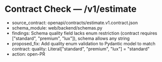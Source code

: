 # Contract Check — /v1/estimate
- source_contract: openapi/contracts/estimate.v1.contract.json
- schema_module: web/backend/schemas.py
- findings: Schema quality field lacks enum restriction (contract requires ["standard", "premium", "lux"]), schema allows any string
- proposed_fix: Add quality enum validation to Pydantic model to match contract: quality: Literal["standard", "premium", "lux"] = "standard"
- action: open-PR
